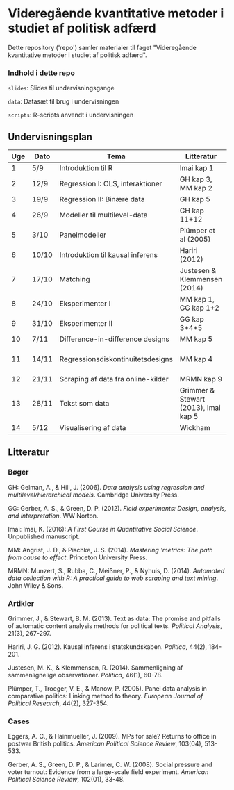 # Videregående kvantitative metoder i studiet af politisk adfærd

Dette repository ('repo') samler materialer til faget "Videregående kvantitative metoder i studiet af politisk adfærd".

### Indhold i dette repo

`slides`: Slides til undervisningsgange

`data`: Datasæt til brug i undervisningen

`scripts`: R-scripts anvendt i undervisningen

## Undervisningsplan

Uge | Dato | Tema | Litteratur | Case
---|---|---|---|---
1 | 5/9 | Introduktion til R | Imai kap 1 |
2 | 12/9 | Regression I: OLS, interaktioner | GH kap 3, MM kap 2 |
3 | 19/9 | Regression II: Binære data | GH kap 5 |
4 | 26/9 | Modeller til multilevel-data | GH kap 11+12 |
5 | 3/10 | Panelmodeller | Plümper et al (2005) |
6 | 10/10 | Introduktion til kausal inferens | Hariri (2012) |
7 | 17/10 | Matching | Justesen & Klemmensen (2014) |
8 | 24/10 | Eksperimenter I | MM kap 1, GG kap 1+2 | Gerber et al (2008)
9 | 31/10 | Eksperimenter II | GG kap 3+4+5 |
10 | 7/11 | Difference-in-difference designs | MM kap 5 |
11 | 14/11 | Regressionsdiskontinuitetsdesigns | MM kap 4 | Eggers & Hainmueller (2009)
12 | 21/11 | Scraping af data fra online-kilder | MRMN kap 9 |
13 | 28/11 | Tekst som data | Grimmer & Stewart (2013), Imai kap 5 |
14 | 5/12 | Visualisering af data | Wickham |

## Litteratur

### Bøger

GH: Gelman, A., & Hill, J. (2006). *Data analysis using regression and multilevel/hierarchical models*. Cambridge University Press.

GG: Gerber, A. S., & Green, D. P. (2012). *Field experiments: Design, analysis, and interpretation*. WW Norton.

Imai: Imai, K. (2016): *A First Course in Quantitative Social Science*. Unpublished manuscript.

MM: Angrist, J. D., & Pischke, J. S. (2014). *Mastering 'metrics: The path from cause to effect*. Princeton University Press.

MRMN: Munzert, S., Rubba, C., Meißner, P., & Nyhuis, D. (2014). *Automated data collection with R: A practical guide to web scraping and text mining*. John Wiley & Sons.

### Artikler

Grimmer, J., & Stewart, B. M. (2013). Text as data: The promise and pitfalls of automatic content analysis methods for political texts. *Political Analysis*, 21(3), 267-297.

Hariri, J. G. (2012). Kausal inferens i statskundskaben. *Politica*, 44(2), 184-201.

Justesen, M. K., & Klemmensen, R. (2014). Sammenligning af sammenlignelige observationer. *Politica*, 46(1), 60-78.

Plümper, T., Troeger, V. E., & Manow, P. (2005). Panel data analysis in comparative politics: Linking method to theory. *European Journal of Political Research*, 44(2), 327-354.

### Cases

Eggers, A. C., & Hainmueller, J. (2009). MPs for sale? Returns to office in postwar British politics. *American Political Science Review*, 103(04), 513-533.

Gerber, A. S., Green, D. P., & Larimer, C. W. (2008). Social pressure and voter turnout: Evidence from a large-scale field experiment. *American Political Science Review*, 102(01), 33-48.
